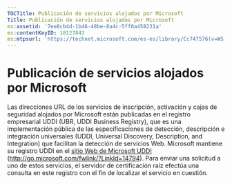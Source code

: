 ```yaml
---
TOCTitle: Publicación de servicios alojados por Microsoft
Title: Publicación de servicios alojados por Microsoft
ms:assetid: '7ee8cb4d-1b46-48be-8a4c-5ff6a458231a'
ms:contentKeyID: 18127843
ms:mtpsurl: 'https://technet.microsoft.com/es-es/library/Cc747576(v=WS.10)'
---
```


Publicación de servicios alojados por Microsoft
===============================================

Las direcciones URL de los servicios de inscripción, activación y cajas de seguridad alojados por Microsoft están publicadas en el registro empresarial UDDI (UBR, UDDI Business Registry), que es una implementación pública de las especificaciones de detección, descripción e integración universales (UDDI, Universal Discovery, Description, and Integration) que facilitan la detección de servicios Web. Microsoft mantiene su registro UDDI en el [sitio Web de Microsoft UDDI](http://go.microsoft.com/fwlink/?linkid=14794) (http://go.microsoft.com/fwlink/?LinkId=14794). Para enviar una solicitud a uno de estos servicios, el servidor de certificación raíz efectúa una consulta en este registro con el fin de localizar el servicio en cuestión.